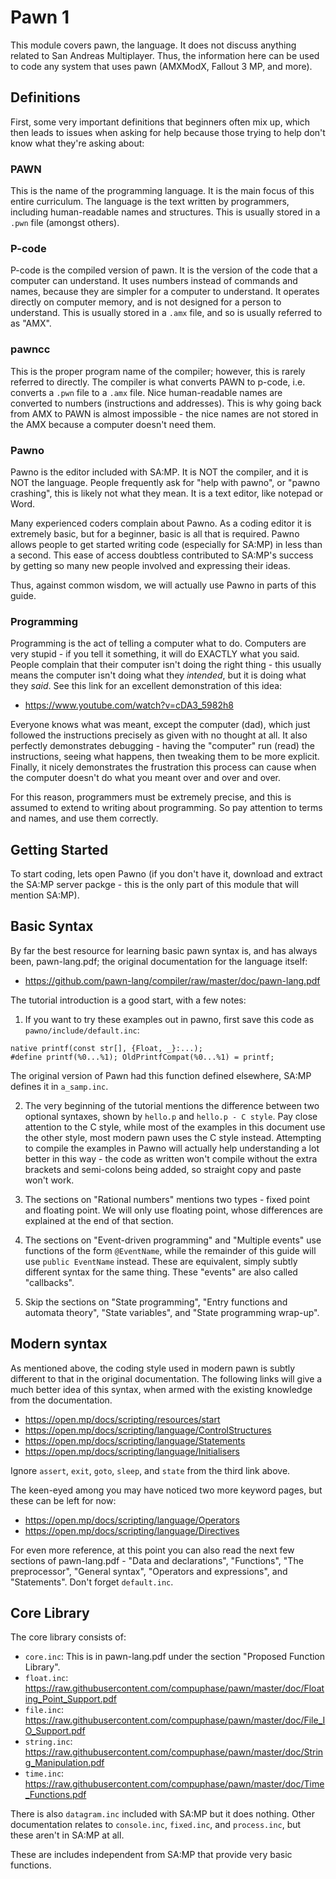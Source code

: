 # Pawn 1

This module covers pawn, the language.  It does not discuss anything related to San Andreas Multiplayer.  Thus, the information here can be used to code any system that uses pawn (AMXModX, Fallout 3 MP, and more).

## Definitions

First, some very important definitions that beginners often mix up, which then leads to issues when asking for help because those trying to help don't know what they're asking about:

### PAWN

This is the name of the programming language.  It is the main focus of this entire curriculum.  The language is the text written by programmers, including human-readable names and structures.  This is usually stored in a `.pwn` file (amongst others).

### P-code

P-code is the compiled version of pawn.  It is the version of the code that a computer can understand.  It uses numbers instead of commands and names, because they are simpler for a computer to understand.  It operates directly on computer memory, and is not designed for a person to understand.  This is usually stored in a `.amx` file, and so is usually referred to as "AMX".

### pawncc

This is the proper program name of the compiler; however, this is rarely referred to directly.  The compiler is what converts PAWN to p-code, i.e. converts a `.pwn` file to a `.amx` file.  Nice human-readable names are converted to numbers (instructions and addresses).  This is why going back from AMX to PAWN is almost impossible - the nice names are not stored in the AMX because a computer doesn't need them.

### Pawno

Pawno is the editor included with SA:MP.  It is NOT the compiler, and it is NOT the language.  People frequently ask for "help with pawno", or "pawno crashing", this is likely not what they mean.  It is a text editor, like notepad or Word.

Many experienced coders complain about Pawno.  As a coding editor it is extremely basic, but for a beginner, basic is all that is required.  Pawno allows people to get started writing code (especially for SA:MP) in less than a second.  This ease of access doubtless contributed to SA:MP's success by getting so many new people involved and expressing their ideas.

Thus, against common wisdom, we will actually use Pawno in parts of this guide.

### Programming

Programming is the act of telling a computer what to do.  Computers are very stupid - if you tell it something, it will do EXACTLY what you said.  People complain that their computer isn't doing the right thing - this usually means the computer isn't doing what they *intended*, but it is doing what they *said*.  See this link for an excellent demonstration of this idea:

* https://www.youtube.com/watch?v=cDA3_5982h8

Everyone knows what was meant, except the computer (dad), which just followed the instructions precisely as given with no thought at all.  It also perfectly demonstrates debugging - having the "computer" run (read) the instructions, seeing what happens, then tweaking them to be more explicit.  Finally, it nicely demonstrates the frustration this process can cause when the computer doesn't do what you meant over and over and over.

For this reason, programmers must be extremely precise, and this is assumed to extend to writing about programming.  So pay attention to terms and names, and use them correctly.

## Getting Started

To start coding, lets open Pawno (if you don't have it, download and extract the SA:MP server packge - this is the only part of this module that will mention  SA:MP).

## Basic Syntax

By far the best resource for learning basic pawn syntax is, and has always been, pawn-lang.pdf; the original documentation for the language itself:

* https://github.com/pawn-lang/compiler/raw/master/doc/pawn-lang.pdf

The tutorial introduction is a good start, with a few notes:

1. If you want to try these examples out in pawno, first save this code as `pawno/include/default.inc`:

```pawn
native printf(const str[], {Float, _}:...);
#define printf(%0...%1); OldPrintfCompat(%0...%1) = printf;
```

The original version of Pawn had this function defined elsewhere, SA:MP defines it in `a_samp.inc`.

2. The very beginning of the tutorial mentions the difference between two optional syntaxes, shown by `hello.p` and `hello.p - C style`.  Pay close attention to the C style, while most of the examples in this document use the other style, most modern pawn uses the C style instead.  Attempting to compile the examples in Pawno will actually help understanding a lot better in this way - the code as written won't compile without the extra brackets and semi-colons being added, so straight copy and paste won't work.

3. The sections on "Rational numbers" mentions two types - fixed point and floating point.  We will only use floating point, whose differences are explained at the end of that section.

4. The sections on "Event-driven programming" and "Multiple events" use functions of the form `@EventName`, while the remainder of this guide will use `public EventName` instead.  These are equivalent, simply subtly different syntax for the same thing.  These "events" are also called "callbacks".

5. Skip the sections on "State programming", "Entry functions and automata theory", "State variables", and "State programming wrap-up".

## Modern syntax

As mentioned above, the coding style used in modern pawn is subtly different to that in the original documentation.  The following links will give a much better idea of this syntax, when armed with the existing knowledge from the documentation.

* https://open.mp/docs/scripting/resources/start
* https://open.mp/docs/scripting/language/ControlStructures
* https://open.mp/docs/scripting/language/Statements
* https://open.mp/docs/scripting/language/Initialisers

Ignore `assert`, `exit`, `goto`, `sleep`, and `state` from the third link above.

The keen-eyed among you may have noticed two more keyword pages, but these can be left for now:

* https://open.mp/docs/scripting/language/Operators
* https://open.mp/docs/scripting/language/Directives

For even more reference, at this point you can also read the next few sections of pawn-lang.pdf - "Data and declarations", "Functions", "The preprocessor", "General syntax", "Operators and expressions", and "Statements".  Don't forget `default.inc`.

## Core Library

The core library consists of:

* `core.inc`: This is in pawn-lang.pdf under the section "Proposed Function Library".
* `float.inc`: https://raw.githubusercontent.com/compuphase/pawn/master/doc/Floating_Point_Support.pdf
* `file.inc`: https://raw.githubusercontent.com/compuphase/pawn/master/doc/File_IO_Support.pdf
* `string.inc`: https://raw.githubusercontent.com/compuphase/pawn/master/doc/String_Manipulation.pdf
* `time.inc`: https://raw.githubusercontent.com/compuphase/pawn/master/doc/Time_Functions.pdf

There is also `datagram.inc` included with SA:MP but it does nothing.  Other documentation relates to `console.inc`, `fixed.inc`, and `process.inc`, but these aren't in SA:MP at all.

These are includes independent from SA:MP that provide very basic functions.

